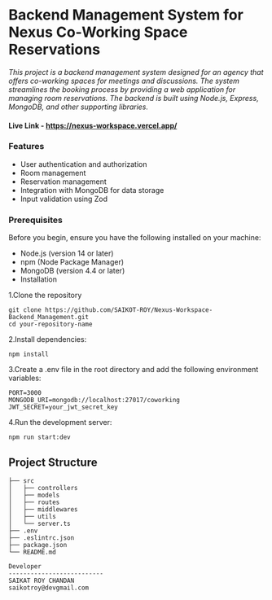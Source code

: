 # Backend Management System for Nexus Co-Working Space Reservations
*This project is a backend management system designed for an agency that offers co-working spaces for meetings and discussions. The system streamlines the booking process by providing a web application for managing room reservations. The backend is built using Node.js, Express, MongoDB, and other supporting libraries.*

#### Live Link - https://nexus-workspace.vercel.app/

### Features

- User authentication and authorization
- Room management
- Reservation management
- Integration with MongoDB for data storage
- Input validation using Zod

### Prerequisites

Before you begin, ensure you have the following installed on your machine:

- Node.js (version 14 or later)
- npm (Node Package Manager)
- MongoDB (version 4.4 or later)
- Installation

1.Clone the repository

```
git clone https://github.com/SAIKOT-ROY/Nexus-Workspace-Backend_Management.git
cd your-repository-name
```

2.Install dependencies:

```
npm install
```

3.Create a .env file in the root directory and add the following environment variables:

```
PORT=3000
MONGODB_URI=mongodb://localhost:27017/coworking
JWT_SECRET=your_jwt_secret_key
```

4.Run the development server:

```
npm run start:dev
```

## Project Structure
```
├── src
│   ├── controllers
│   ├── models
│   ├── routes
│   ├── middlewares
│   ├── utils
│   └── server.ts
├── .env
├── .eslintrc.json
├── package.json
└── README.md
```

```
Developer
--------------------------
SAIKAT ROY CHANDAN
saikotroy@devgmail.com
```
